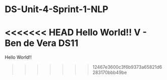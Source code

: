 # DS-Unit-4-Sprint-1-NLP

<<<<<<< HEAD
Hello World!! V - Ben de Vera DS11 
=======
Hello World!! 
>>>>>>> 12467e3600c3f6b9373a65821d6283170bbb49be
